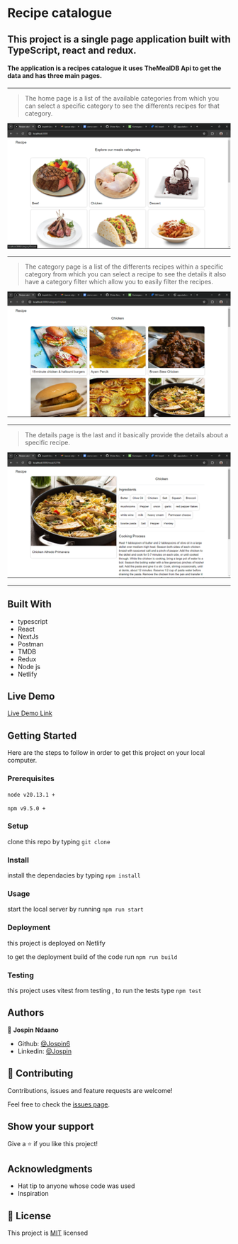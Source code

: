 # Recipe catalogue
##  This project is a single page application built with TypeScript, react and redux.
#### The application is a recipes catalogue it uses TheMealDB Api to get the data and has three main pages.
<hr />

> The home page is a list of the available categories from which you can select a specific category to see the differents recipes for that category.

![screenshot](./home.png)

<hr />

> The category page is a list of the differents recipes within a specific category from which you can select a recipe to see the details it also have a category filter which allow you to easily filter the recipes.

![screenshot](./category.png)

<hr />

> The details page is the last and it basically provide the details about a specific recipe.

![screenshot](./details.png)

<hr />

## Built With

- typescript
- React
- NextJs
- Postman
- TMDB
- Redux
- Node js
- Netlify

## Live Demo

[Live Demo Link](https://filmsfusion.netlify.app/)

## Getting Started

Here are the steps to follow in order to get this project on your local computer.

### Prerequisites

`node v20.13.1 +`

`npm v9.5.0 +`

### Setup

clone this repo by typing `git clone`

### Install

install the dependacies by typing `npm install`

### Usage

start the local server by running `npm run start`

### Deployment

this project is deployed on Netlify

to get the deployment build of the code run `npm run build`

### Testing

this project uses vitest from testing , to run the tests type `npm test` 

## Authors

👤 **Jospin Ndaano**

- Github: [@Jospin6](https://github.com/Jospin6)
- Linkedin: [@Jospin](https://www.linkedin.com/in/jospin-ndagano-8474b7267/)

## 🤝 Contributing

Contributions, issues and feature requests are welcome!

Feel free to check the [issues page](issues/).

## Show your support

Give a ⭐️ if you like this project!

## Acknowledgments

- Hat tip to anyone whose code was used
- Inspiration

## 📝 License

This project is [MIT](lic.url) licensed
